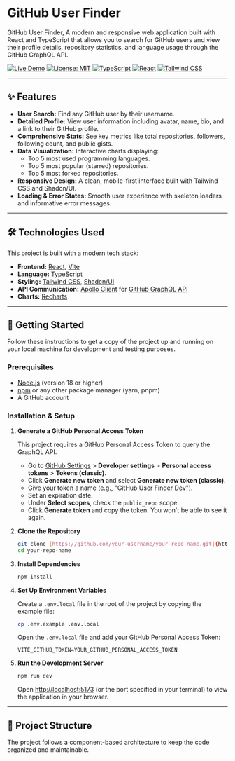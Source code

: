 # GitHub User Finder

GitHub User Finder, A modern and responsive web application built with React and TypeScript that allows you to search for GitHub users and view their profile details, repository statistics, and language usage through the GitHub GraphQL API.

[![Live Demo](https://img.shields.io/badge/Live-Demo-brightgreen?style=for-the-badge)](https://github-users-search-seven.vercel.app/) [![License: MIT](https://img.shields.io/badge/License-MIT-blue.svg?style=for-the-badge)](https://opensource.org/licenses/MIT)
[![TypeScript](https://img.shields.io/badge/TypeScript-3178C6?style=for-the-badge&logo=typescript&logoColor=white)](https://www.typescriptlang.org/)
[![React](https://img.shields.io/badge/React-20232A?style=for-the-badge&logo=react&logoColor=61DAFB)](https://reactjs.org/)
[![Tailwind CSS](https://img.shields.io/badge/Tailwind_CSS-38B2AC?style=for-the-badge&logo=tailwind-css&logoColor=white)](https://tailwindcss.com/)

---

## ✨ Features

- **User Search:** Find any GitHub user by their username.
- **Detailed Profile:** View user information including avatar, name, bio, and a link to their GitHub profile.
- **Comprehensive Stats:** See key metrics like total repositories, followers, following count, and public gists.
- **Data Visualization:** Interactive charts displaying:
  - Top 5 most used programming languages.
  - Top 5 most popular (starred) repositories.
  - Top 5 most forked repositories.
- **Responsive Design:** A clean, mobile-first interface built with Tailwind CSS and Shadcn/UI.
- **Loading & Error States:** Smooth user experience with skeleton loaders and informative error messages.

---

## 🛠️ Technologies Used

This project is built with a modern tech stack:

- **Frontend:** [React](https://reactjs.org/), [Vite](https://vitejs.dev/)
- **Language:** [TypeScript](https://www.typescriptlang.org/)
- **Styling:** [Tailwind CSS](https://tailwindcss.com/), [Shadcn/UI](https://ui.shadcn.com/)
- **API Communication:** [Apollo Client](https://www.apollographql.com/docs/react/) for [GitHub GraphQL API](https://docs.github.com/en/graphql)
- **Charts:** [Recharts](https://recharts.org/)

---

## 🚀 Getting Started

Follow these instructions to get a copy of the project up and running on your local machine for development and testing purposes.

### Prerequisites

- [Node.js](https://nodejs.org/) (version 18 or higher)
- [npm](https://www.npmjs.com/) or any other package manager (yarn, pnpm)
- A GitHub account

### Installation & Setup

1.  **Generate a GitHub Personal Access Token**

    This project requires a GitHub Personal Access Token to query the GraphQL API.

    - Go to [GitHub Settings](https://github.com/settings/profile) > **Developer settings** > **Personal access tokens** > **Tokens (classic)**.
    - Click **Generate new token** and select **Generate new token (classic)**.
    - Give your token a name (e.g., "GitHub User Finder Dev").
    - Set an expiration date.
    - Under **Select scopes**, check the `public_repo` scope.
    - Click **Generate token** and copy the token. You won't be able to see it again.

2.  **Clone the Repository**

    ```bash
    git clone [https://github.com/your-username/your-repo-name.git](https://github.com/your-username/your-repo-name.git)
    cd your-repo-name
    ```

3.  **Install Dependencies**

    ```bash
    npm install
    ```

4.  **Set Up Environment Variables**

    Create a `.env.local` file in the root of the project by copying the example file:

    ```bash
    cp .env.example .env.local
    ```

    Open the `.env.local` file and add your GitHub Personal Access Token:

    ```env
    VITE_GITHUB_TOKEN=YOUR_GITHUB_PERSONAL_ACCESS_TOKEN
    ```

5.  **Run the Development Server**

    ```bash
    npm run dev
    ```

    Open [http://localhost:5173](http://localhost:5173) (or the port specified in your terminal) to view the application in your browser.

---

## 📂 Project Structure

The project follows a component-based architecture to keep the code organized and maintainable.
